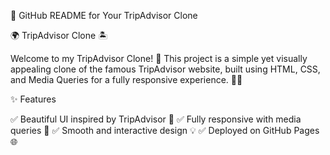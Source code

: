 📌 GitHub README for Your TripAdvisor Clone

🌍 TripAdvisor Clone 🏝️

Welcome to my TripAdvisor Clone! 🚀 This project is a simple yet visually appealing clone of the famous TripAdvisor website, built using HTML, CSS, and Media Queries for a fully responsive experience. 🎨📱

✨ Features

✅ Beautiful UI inspired by TripAdvisor 🎨
✅ Fully responsive with media queries 📲
✅ Smooth and interactive design 💡
✅ Deployed on GitHub Pages 🌐




